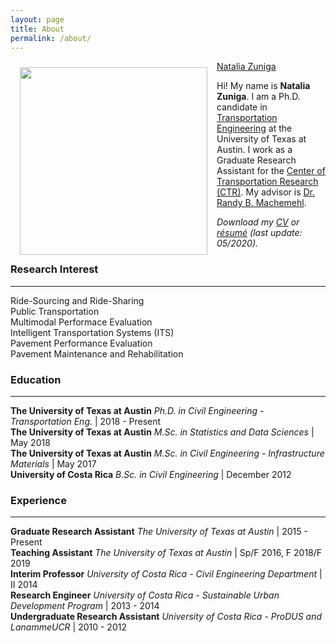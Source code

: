 ```yaml
---
layout: page
title: About
permalink: /about/
---
```


<img src="../assets/img/nat.jpg" ALIGN="left" style="margin:10px 15px ; width:300px; height:300px;"/>

<script type="text/javascript" src="https://platform.linkedin.com/badges/js/profile.js" async defer></script>
<div class="LI-profile-badge"  data-version="v1" data-size="large" data-locale="en_US" data-type="horizontal" data-theme="dark" data-vanity="nzunigag"><a class="LI-simple-link" href='https://www.linkedin.com/in/nzunigag?trk=profile-badge'>Natalia Zuniga</a></div>

Hi! My name is <b>Natalia Zuniga</b>. I am a Ph.D. candidate in [Transportation Engineering](http://www.caee.utexas.edu/transportation) at the University of Texas at Austin. I work as a Graduate Research Assistant for the [Center of Transportation Research (CTR)](https://ctr.utexas.edu/). My advisor is [Dr. Randy B. Machemehl](https://sites.utexas.edu/machemehl/).

<i>Download my [CV](/downloads/Natalia_ZunigaGarcia_CV.pdf) or [résumé](/downloads/Natalia_ZunigaGarcia_Resume.pdf) (last update: 05/2020).</i> 



### Research Interest
___
  Ride-Sourcing and Ride-Sharing <br>
  Public Transportation <br>
  Multimodal Performace Evaluation <br>
  Intelligent Transportation Systems (ITS) <br>
  Pavement Performance Evaluation <br>
  Pavement Maintenance and Rehabilitation

### Education
___

<b>The University of Texas at Austin</b> <i>Ph.D. in Civil Engineering - Transportation Eng. </i> | 2018 - Present <br>
<b>The University of Texas at Austin</b> <i>M.Sc. in Statistics and Data Sciences</i> | May 2018  <br>
<b>The University of Texas at Austin</b> <i>M.Sc. in Civil Engineering - Infrastructure Materials</i> | May 2017 <br>
<b>University of Costa Rica</b> <i>B.Sc. in Civil Engineering</i> | December 2012

### Experience
___

<b>Graduate Research Assistant</b> <i>The University of Texas at Austin </i> | 2015 - Present <br>
<b>Teaching Assistant</b> <i>The University of Texas at Austin</i> | Sp/F 2016, F 2018/F 2019  <br>
<b>Interim Professor</b> <i>University of Costa Rica - Civil Engineering Department</i> | II 2014 <br>
<b>Research Engineer</b> <i>University of Costa Rica - Sustainable Urban Development Program</i> | 2013 - 2014 <br>
<b>Undergraduate Research Assistant</b> <i>University of Costa Rica - ProDUS and LanammeUCR</i>  | 2010 - 2012 




